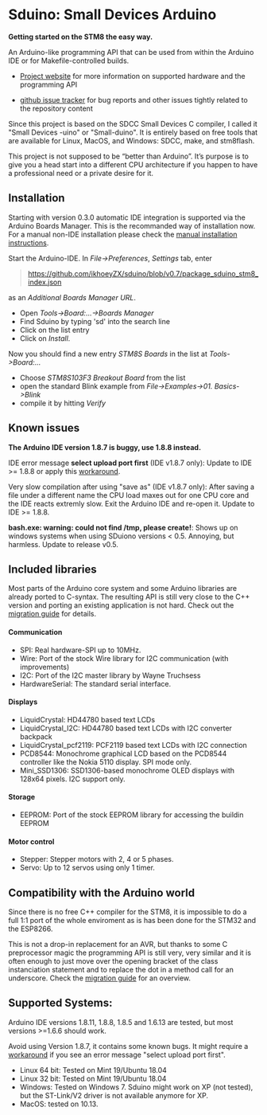 # Sduino: Small Devices Arduino

**Getting started on the STM8 the easy way.**

An Arduino-like programming API that can be used from within the Arduino IDE
or for Makefile-controlled builds.

 * [Project website](https://tenbaht.github.io/sduino/) for more
   information on supported hardware and the programming API

 * [github issue tracker](https://github.com/ikhoeyZX/sduino/issues) for bug
   reports and other issues tightly related to the repository content

Since this project is based on the SDCC Small Devices C compiler, I called
it "Small Devices -uino" or "Small-duino". It is entirely based on free
tools that are available for Linux, MacOS, and Windows: SDCC, make, and
stm8flash.

This project is not supposed to be “better than Arduino”. It’s purpose
is to give you a head start into a different CPU architecture if you happen
to have a professional need or a private desire for it.



## Installation

Starting with version 0.3.0 automatic IDE integration is supported via the
Arduino Boards Manager. This is the recommanded way of installation now. For
a manual non-IDE installation please check the [manual installation
instructions](https://tenbaht.github.io/sduino/usage/manual-install/).

Start the Arduino-IDE. In *File->Preferences*, *Settings* tab, enter

> https://github.com/ikhoeyZX/sduino/blob/v0.7/package_sduino_stm8_index.json

as an *Additional Boards Manager URL*.

* Open *Tools->Board:...->Boards Manager*
* Find Sduino by typing 'sd' into the search line
* Click on the list entry
* Click on *Install*.

Now you should find a new entry *STM8S Boards* in the list at
*Tools->Board:...*

* Choose *STM8S103F3 Breakout Board* from the list
* open the standard Blink example from *File->Examples->01. Basics->Blink*
* compile it by hitting *Verify*


## Known issues

**The Arduino IDE version 1.8.7 is buggy, use 1.8.8 instead.**

IDE error message **select upload port first** (IDE v1.8.7 only): Update to
IDE >= 1.8.8 or apply this
[workaround](https://github.com/tenbaht/sduino/issues/68#issuecomment-441425529).

Very slow compilation after using "save as" (IDE v1.8.7 only): After saving
a file under a different name the CPU load maxes out for one CPU core and
the IDE reacts extremly slow. Exit the Arduino IDE and re-open it. Update to
IDE >= 1.8.8.

**bash.exe: warning: could not find /tmp, please create!**: Shows up on windows
systems when using SDuiono versions < 0.5. Annoying, but harmless. Update to
release v0.5.


## Included libraries

Most parts of the Arduino core system and some Arduino libraries are already
ported to C-syntax. The resulting API is still very close to the C++ version
and porting an existing application is not hard. Check out the [migration
guide](https://tenbaht.github.io/sduino/api/migration/) for details.


#### Communication

* SPI: Real hardware-SPI up to 10MHz.
* Wire: Port of the stock Wire library for I2C communication (with
  improvements)
* I2C: Port of the I2C master library by Wayne Truchsess
* HardwareSerial: The standard serial interface.

#### Displays

* LiquidCrystal: HD44780 based text LCDs
* LiquidCrystal_I2C: HD44780 based text LCDs with I2C converter backpack
* LiquidCrystal_pcf2119: PCF2119 based text LCDs with I2C connection
* PCD8544: Monochrome graphical LCD based on the PCD8544 controller like the
  Nokia 5110 display. SPI mode only.
* Mini_SSD1306: SSD1306-based monochrome OLED displays with 128x64 pixels.
  I2C support only.

#### Storage

* EEPROM: Port of the stock EEPROM library for accessing the buildin EEPROM

#### Motor control

* Stepper: Stepper motors with 2, 4 or 5 phases.
* Servo: Up to 12 servos using only 1 timer.


## Compatibility with the Arduino world

Since there is no free C++ compiler for the STM8, it is impossible to do a
full 1:1 port of the whole enviroment as is has been done for the STM32 and
the ESP8266.

This is not a drop-in replacement for an AVR, but thanks to some C
preprocessor magic the programming API is still very, very similar and it is
often enough to just move over the opening bracket of the class
instanciation statement and to replace the dot in a method call for an
underscore. Check the [migration
guide](https://tenbaht.github.io/sduino/api/migration/) for an overview.



## Supported Systems:

Arduino IDE versions 1.8.11, 1.8.8, 1.8.5 and 1.6.13 are tested, but
most versions >=1.6.6 should work.

Avoid using Version 1.8.7, it contains some known bugs. It might require a
[workaround](https://github.com/tenbaht/sduino/issues/68#issuecomment-441425529)
if you see an error message "select upload port first".

* Linux 64 bit: Tested on Mint 19/Ubuntu 18.04
* Linux 32 bit: Tested on Mint 19/Ubuntu 18.04
* Windows: Tested on Windows 7. Sduino might work on XP (not tested), but
  the ST-Link/V2 driver is not available anymore for XP.
* MacOS: tested on 10.13.
